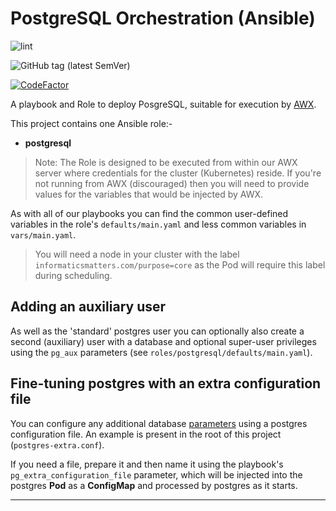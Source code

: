 # PostgreSQL Orchestration (Ansible)

![lint](https://github.com/InformaticsMatters/postgresql-ansible/workflows/lint/badge.svg)

![GitHub tag (latest SemVer)](https://img.shields.io/github/v/tag/informaticsmatters/postgresql-ansible)

[![CodeFactor](https://www.codefactor.io/repository/github/informaticsmatters/postgresql-ansible/badge)](https://www.codefactor.io/repository/github/informaticsmatters/postgresql-ansible)

A playbook and Role to deploy PosgreSQL, suitable for execution by
[AWX].

This project contains one Ansible role:-

*   **postgresql**

>   Note: The Role is designed to be executed from within our AWX server
    where credentials for the cluster (Kubernetes) reside. If you're not
    running from AWX (discouraged) then you will need to provide
    values for the variables that would be injected by AWX.

As with all of our playbooks you can find the common user-defined variables
in the role's `defaults/main.yaml` and less common variables in
`vars/main.yaml`.

>   You will need a node in your cluster with the label
    `informaticsmatters.com/purpose=core` as the Pod will require
    this label during scheduling.

## Adding an auxiliary user
As well as the 'standard' postgres user you can optionally also create
a second (auxiliary) user with a database and optional super-user privileges
using the `pg_aux` parameters (see `roles/postgresql/defaults/main.yaml`).

## Fine-tuning postgres with an extra configuration file
You can configure any additional database [parameters] using a postgres
configuration file. An example is present in the root of this project
(`postgres-extra.conf`).

If you need a file, prepare it and then name it using the playbook's
`pg_extra_configuration_file` parameter, which will be injected into the
postgres **Pod** as a **ConfigMap** and processed by postgres as it starts.

---

[awx]: https://github.com/ansible/awx
[parameters]: https://www.postgresql.org/docs/12/config-setting.html
